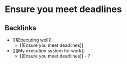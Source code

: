 # Ensure you meet deadlines

## Backlinks
* [[§Executing well]]
	* [[Ensure you meet deadlines]]
* [[§My execution system for work]]
	* [[Ensure you meet deadlines]] - ?

<!-- {BearID:9CC5A81E-94F9-4641-8B48-6C2A3B898B94-2669-00000D8F97C37A15} -->
